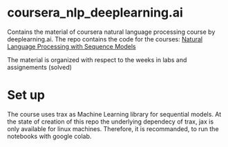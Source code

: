 # coursera_nlp_deeplearning.ai

Contains the material of coursera natural language processing course by deeplearning.ai.
The repo contains the code for the courses:
[Natural Language Processing with Sequence Models](https://www.coursera.org/learn/sequence-models-in-nlp)

The material is organized with respect to the weeks in labs and assignements (solved)

# Set up
The course uses trax as Machine Learning library for sequential models. At the state of creation of this repo
the underlying dependecy of trax, jax is only available for linux machines. Therefore, it is recommanded,
to run the notebooks with google colab.

